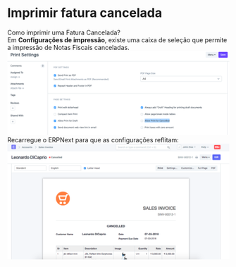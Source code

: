 # Imprimir fatura cancelada


Como imprimir uma Fatura Cancelada?   
Em **Configurações de impressão**, existe uma caixa de seleção que permite a impressão de Notas Fiscais canceladas.   
![](/files/Kf9D1Q2.png)  
 Recarregue o ERPNext para que as configurações reflitam:   
![](/files/qFVSpRT.png)